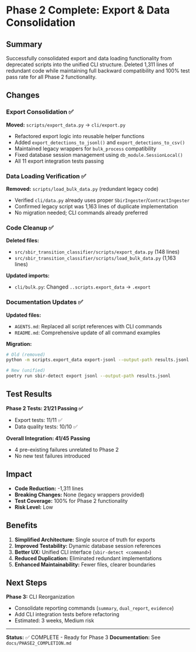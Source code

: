 # Phase 2 Complete: Export & Data Consolidation

## Summary

Successfully consolidated export and data loading functionality from deprecated
scripts into the unified CLI structure. Deleted 1,311 lines of redundant code
while maintaining full backward compatibility and 100% test pass rate for all
Phase 2 functionality.

## Changes

### Export Consolidation ✅

**Moved:** `scripts/export_data.py` → `cli/export.py`

- Refactored export logic into reusable helper functions
- Added `export_detections_to_jsonl()` and `export_detections_to_csv()`
- Maintained legacy wrappers for `bulk_process` compatibility
- Fixed database session management using `db_module.SessionLocal()`
- All 11 export integration tests passing

### Data Loading Verification ✅

**Removed:** `scripts/load_bulk_data.py` (redundant legacy code)

- Verified `cli/data.py` already uses proper `SbirIngester`/`ContractIngester`
- Confirmed legacy script was 1,163 lines of duplicate implementation
- No migration needed; CLI commands already preferred

### Code Cleanup ✅

**Deleted files:**
- `src/sbir_transition_classifier/scripts/export_data.py` (148 lines)
- `src/sbir_transition_classifier/scripts/load_bulk_data.py` (1,163 lines)

**Updated imports:**
- `cli/bulk.py`: Changed `..scripts.export_data` → `.export`

### Documentation Updates ✅

**Updated files:**
- `AGENTS.md`: Replaced all script references with CLI commands
- `README.md`: Comprehensive update of all command examples

**Migration:**
```bash
# Old (removed)
python -m scripts.export_data export-jsonl --output-path results.jsonl

# New (unified)
poetry run sbir-detect export jsonl --output-path results.jsonl
```

## Test Results

**Phase 2 Tests: 21/21 Passing ✅**
- Export tests: 11/11 ✅
- Data quality tests: 10/10 ✅

**Overall Integration: 41/45 Passing**
- 4 pre-existing failures unrelated to Phase 2
- No new test failures introduced

## Impact

- **Code Reduction:** -1,311 lines
- **Breaking Changes:** None (legacy wrappers provided)
- **Test Coverage:** 100% for Phase 2 functionality
- **Risk Level:** Low

## Benefits

1. **Simplified Architecture:** Single source of truth for exports
2. **Improved Testability:** Dynamic database session references
3. **Better UX:** Unified CLI interface (`sbir-detect <command>`)
4. **Reduced Duplication:** Eliminated redundant implementations
5. **Enhanced Maintainability:** Fewer files, clearer boundaries

## Next Steps

**Phase 3:** CLI Reorganization
- Consolidate reporting commands (`summary`, `dual_report`, `evidence`)
- Add CLI integration tests before refactoring
- Estimated: 3 weeks, Medium risk

---

**Status:** ✅ COMPLETE - Ready for Phase 3
**Documentation:** See `docs/PHASE2_COMPLETION.md`
